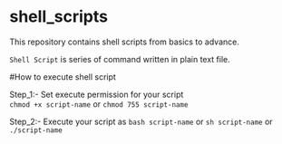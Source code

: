 # shell_scripts
This repository contains shell scripts from basics to advance. 

`Shell Script` is series of command written in plain text file.
 
#How to execute shell script

Step_1:- Set execute permission for your script  
`chmod +x script-name` or `chmod 755 script-name`

Step_2:-  Execute your script as
`bash script-name` or `sh script-name` or `./script-name`
